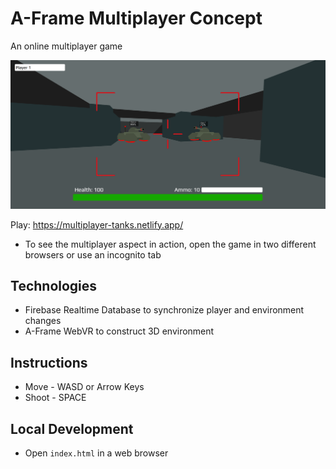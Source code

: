 # A-Frame Multiplayer Concept

An online multiplayer game

<img src="images/thumbnail.png" alt="thumbnail">

Play: https://multiplayer-tanks.netlify.app/
- To see the multiplayer aspect in action, open the game in two different browsers or use an incognito tab

## Technologies
- Firebase Realtime Database to synchronize player and environment changes
- A-Frame WebVR to construct 3D environment

## Instructions
- Move - WASD or Arrow Keys
- Shoot - SPACE

## Local Development
- Open `index.html` in a web browser
